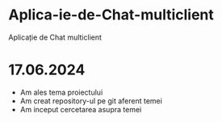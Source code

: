 # Aplica-ie-de-Chat-multiclient
Aplicație de Chat multiclient


# 17.06.2024

- Am ales tema proiectului
- Am creat repository-ul pe git aferent temei
- Am inceput cercetarea asupra temei